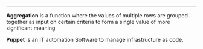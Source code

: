 ---

**Aggregation** is a function where the values of multiple rows
are grouped together as input on certain criteria to form a single
value of more significant meaning

**Puppet** is an IT automation Software to manage infrastructure as code.
